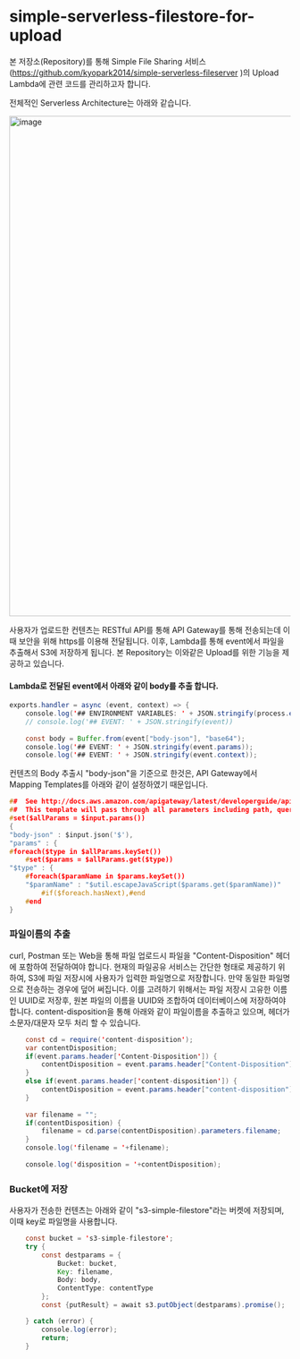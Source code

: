 # simple-serverless-filestore-for-upload

본 저장소(Repository)를 통해 Simple File Sharing 서비스(https://github.com/kyopark2014/simple-serverless-fileserver )의 Upload Lambda에 관련 코드를 관리하고자 합니다.

전체적인 Serverless Architecture는 아래와 같습니다. 

<img width="894" alt="image" src="https://user-images.githubusercontent.com/52392004/154693997-e302b36f-8b84-4447-bcc6-907842cc5acd.png">

사용자가 업로드한 컨텐츠는 RESTful API를 통해 API Gateway를 통해 전송되는데 이때 보안을 위해 https를 이용해 전달됩니다. 이후, Lambda를 통해 event에서 파일을 추출해서 S3에 저장하게 됩니다. 본 Repository는 이와같은 Upload를 위한 기능을 제공하고 있습니다. 


#### Lambda로 전달된 event에서 아래와 같이 body를 추출 합니다. 

```java
exports.handler = async (event, context) => {
    console.log('## ENVIRONMENT VARIABLES: ' + JSON.stringify(process.env));
    // console.log('## EVENT: ' + JSON.stringify(event))
    
    const body = Buffer.from(event["body-json"], "base64");
    console.log('## EVENT: ' + JSON.stringify(event.params));
    console.log('## EVENT: ' + JSON.stringify(event.context));
```

컨텐츠의 Body 추출시 "body-json"을 기준으로 한것은, API Gateway에서 Mapping Templates를 아래와 같이 설정하였기 때문입니다.

```c
##  See http://docs.aws.amazon.com/apigateway/latest/developerguide/api-gateway-mapping-template-reference.html
##  This template will pass through all parameters including path, querystring, header, stage variables, and context through to the integration endpoint via the body/payload
#set($allParams = $input.params())
{
"body-json" : $input.json('$'),
"params" : {
#foreach($type in $allParams.keySet())
    #set($params = $allParams.get($type))
"$type" : {
    #foreach($paramName in $params.keySet())
    "$paramName" : "$util.escapeJavaScript($params.get($paramName))"
        #if($foreach.hasNext),#end
    #end
}
```

### 파일이름의 추출

curl, Postman 또는 Web을 통해 파일 업로드시 파일을 "Content-Disposition" 헤더에 포함하여 전달하여야 합니다. 현재의 파일공유 서비스는 간단한 형태로 제공하기 위하여, S3에 파일 저장시에 사용자가 입력한 파일명으로 저장합니다. 만약 동일한 파일명으로 전송하는 경우에 덮어 써집니다. 이를 고려하기 위해서는 파일 저장시 고유한 이름인 UUID로 저장후, 원본 파일의 이름을 UUID와 조합하여 데이터베이스에 저장하여야 합니다. 
content-disposition을 통해 아래와 같이 파일이름을 추출하고 있으며, 헤더가 소문자/대문자 모두 처리 할 수 있습니다. 

```java
    const cd = require('content-disposition');
    var contentDisposition;
    if(event.params.header['Content-Disposition']) {
        contentDisposition = event.params.header["Content-Disposition"];  
    } 
    else if(event.params.header['content-disposition']) {
        contentDisposition = event.params.header["content-disposition"];  
    }
    
    var filename = "";
    if(contentDisposition) {
        filename = cd.parse(contentDisposition).parameters.filename;
    }
    console.log('filename = '+filename);
    
    console.log('disposition = '+contentDisposition);
````

### Bucket에 저장

사용자가 전송한 컨텐츠는 아래와 같이 "s3-simple-filestore"라는 버켓에 저장되며, 이때 key로 파일명을 사용합니다. 

```java
    const bucket = 's3-simple-filestore';
    try {
        const destparams = {
            Bucket: bucket, 
            Key: filename,
            Body: body,
            ContentType: contentType
        };
        const {putResult} = await s3.putObject(destparams).promise(); 

    } catch (error) {
        console.log(error);
        return;
    } 
```
